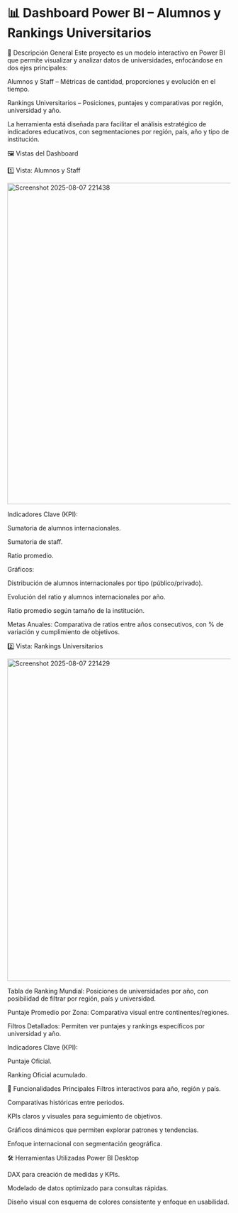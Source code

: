 # 📊 Dashboard Power BI – Alumnos y Rankings Universitarios

📌 Descripción General
Este proyecto es un modelo interactivo en Power BI que permite visualizar y analizar datos de universidades, enfocándose en dos ejes principales:

Alumnos y Staff – Métricas de cantidad, proporciones y evolución en el tiempo.

Rankings Universitarios – Posiciones, puntajes y comparativas por región, universidad y año.

La herramienta está diseñada para facilitar el análisis estratégico de indicadores educativos, con segmentaciones por región, país, año y tipo de institución.


🖼 Vistas del Dashboard

1️⃣ Vista: Alumnos y Staff

<img width="1391" height="724" alt="Screenshot 2025-08-07 221438" src="https://github.com/user-attachments/assets/b0fd9518-9384-4a0f-89df-1b3318f2dd93" />

Indicadores Clave (KPI):

Sumatoria de alumnos internacionales.

Sumatoria de staff.

Ratio promedio.

Gráficos:

Distribución de alumnos internacionales por tipo (público/privado).

Evolución del ratio y alumnos internacionales por año.

Ratio promedio según tamaño de la institución.

Metas Anuales:
Comparativa de ratios entre años consecutivos, con % de variación y cumplimiento de objetivos.

2️⃣ Vista: Rankings Universitarios

<img width="1404" height="726" alt="Screenshot 2025-08-07 221429" src="https://github.com/user-attachments/assets/10cbca2a-afbe-4bce-bd41-821e752a4194" />


Tabla de Ranking Mundial:
Posiciones de universidades por año, con posibilidad de filtrar por región, país y universidad.

Puntaje Promedio por Zona:
Comparativa visual entre continentes/regiones.

Filtros Detallados:
Permiten ver puntajes y rankings específicos por universidad y año.

Indicadores Clave (KPI):

Puntaje Oficial.

Ranking Oficial acumulado.

🎯 Funcionalidades Principales
Filtros interactivos para año, región y país.

Comparativas históricas entre periodos.

KPIs claros y visuales para seguimiento de objetivos.

Gráficos dinámicos que permiten explorar patrones y tendencias.

Enfoque internacional con segmentación geográfica.

🛠 Herramientas Utilizadas
Power BI Desktop

DAX para creación de medidas y KPIs.

Modelado de datos optimizado para consultas rápidas.

Diseño visual con esquema de colores consistente y enfoque en usabilidad.

